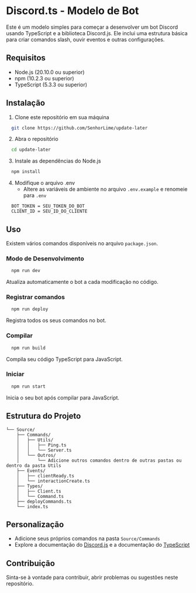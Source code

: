 # Discord.ts - Modelo de Bot

Este é um modelo simples para começar a desenvolver um bot Discord usando TypeScript e a biblioteca Discord.js. Ele inclui uma estrutura básica para criar comandos slash, ouvir eventos e outras configurações.

## Requisitos

- Node.js (20.10.0 ou superior)
- npm (10.2.3 ou superior)
- TypeScript (5.3.3 ou superior)

## Instalação

1. Clone este repositório em sua máquina

```bash
  git clone https://github.com/SenhorLime/update-later
```

2. Abra o repositório

```bash
  cd update-later
```

3. Instale as dependências do Node.js

```bash
  npm install
```

4. Modifique o arquivo .env
    - Altere as variáveis de ambiente no arquivo `.env.example` e renomeie para `.env`

```env
  BOT_TOKEN = SEU_TOKEN_DO_BOT
  CLIENT_ID = SEU_ID_DO_CLIENTE
```

## Uso

Existem vários comandos disponíveis no arquivo `package.json`.

### Modo de Desenvolvimento
```bash
  npm run dev
```
Atualiza automaticamente o bot a cada modificação no código.

### Registrar comandos
```bash
  npm run deploy
```
Registra todos os seus comandos no bot.

### Compilar
```bash
  npm run build
```
Compila seu código TypeScript para JavaScript.

### Iniciar
```bash
  npm run start
```
Inicia o seu bot após compilar para JavaScript.

## Estrutura do Projeto

```
└── Source/
    ├── Commands/
    │   ├── Utils/
    │   │   ├── Ping.ts
    │   │   └── Server.ts
    │   └── Outros/
    │       └── Adicione outros comandos dentro de outras pastas ou dentro da pasta Utils
    ├── Events/
    │   ├── clientReady.ts
    │   └── interactionCreate.ts
    ├── Types/
    │   ├── Client.ts
    │   └── Command.ts
    ├── deployCommands.ts
    └── index.ts
```

## Personalização

- Adicione seus próprios comandos na pasta `Source/Commands`
- Explore a documentação do [Discord.js](https://discordjs.org) e a documentação do [TypeScript](https://www.typescriptlang.org/)

## Contribuição

Sinta-se à vontade para contribuir, abrir problemas ou sugestões neste repositório.
